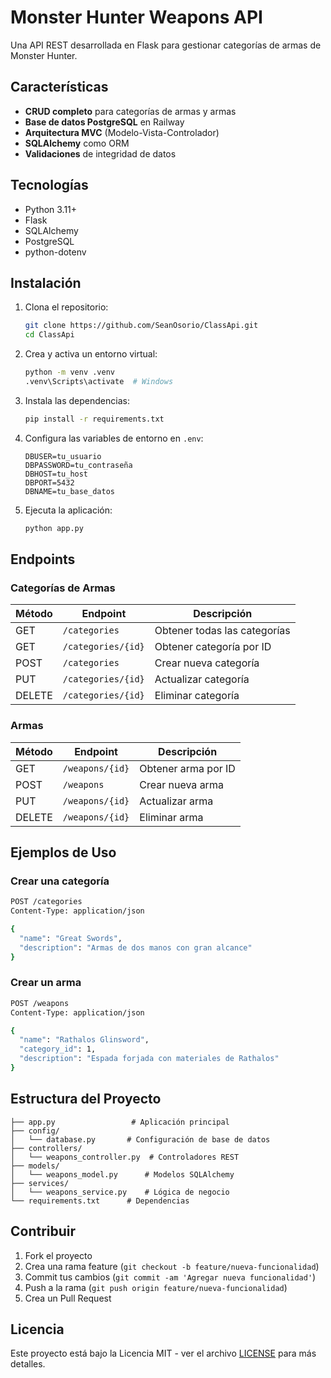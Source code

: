 # Monster Hunter Weapons API

Una API REST desarrollada en Flask para gestionar categorías de armas de Monster Hunter.

## Características

- **CRUD completo** para categorías de armas y armas
- **Base de datos PostgreSQL** en Railway
- **Arquitectura MVC** (Modelo-Vista-Controlador)
- **SQLAlchemy** como ORM
- **Validaciones** de integridad de datos

## Tecnologías

- Python 3.11+
- Flask
- SQLAlchemy
- PostgreSQL
- python-dotenv

## Instalación

1. Clona el repositorio:
   ```bash
   git clone https://github.com/SeanOsorio/ClassApi.git
   cd ClassApi
   ```

2. Crea y activa un entorno virtual:
   ```bash
   python -m venv .venv
   .venv\Scripts\activate  # Windows
   ```

3. Instala las dependencias:
   ```bash
   pip install -r requirements.txt
   ```

4. Configura las variables de entorno en `.env`:
   ```env
   DBUSER=tu_usuario
   DBPASSWORD=tu_contraseña
   DBHOST=tu_host
   DBPORT=5432
   DBNAME=tu_base_datos
   ```

5. Ejecuta la aplicación:
   ```bash
   python app.py
   ```

## Endpoints

### Categorías de Armas

| Método | Endpoint | Descripción |
|--------|----------|-------------|
| GET | `/categories` | Obtener todas las categorías |
| GET | `/categories/{id}` | Obtener categoría por ID |
| POST | `/categories` | Crear nueva categoría |
| PUT | `/categories/{id}` | Actualizar categoría |
| DELETE | `/categories/{id}` | Eliminar categoría |

### Armas

| Método | Endpoint | Descripción |
|--------|----------|-------------|
| GET | `/weapons/{id}` | Obtener arma por ID |
| POST | `/weapons` | Crear nueva arma |
| PUT | `/weapons/{id}` | Actualizar arma |
| DELETE | `/weapons/{id}` | Eliminar arma |

## Ejemplos de Uso

### Crear una categoría
```bash
POST /categories
Content-Type: application/json

{
  "name": "Great Swords",
  "description": "Armas de dos manos con gran alcance"
}
```

### Crear un arma
```bash
POST /weapons
Content-Type: application/json

{
  "name": "Rathalos Glinsword",
  "category_id": 1,
  "description": "Espada forjada con materiales de Rathalos"
}
```

## Estructura del Proyecto

```
├── app.py                 # Aplicación principal
├── config/
│   └── database.py       # Configuración de base de datos
├── controllers/
│   └── weapons_controller.py  # Controladores REST
├── models/
│   └── weapons_model.py      # Modelos SQLAlchemy
├── services/
│   └── weapons_service.py    # Lógica de negocio
└── requirements.txt      # Dependencias
```

## Contribuir

1. Fork el proyecto
2. Crea una rama feature (`git checkout -b feature/nueva-funcionalidad`)
3. Commit tus cambios (`git commit -am 'Agregar nueva funcionalidad'`)
4. Push a la rama (`git push origin feature/nueva-funcionalidad`)
5. Crea un Pull Request

## Licencia

Este proyecto está bajo la Licencia MIT - ver el archivo [LICENSE](LICENSE) para más detalles.